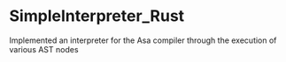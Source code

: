 # SimpleInterpreter_Rust
Implemented an interpreter for the Asa compiler through the execution of various AST nodes
